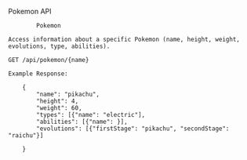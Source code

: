 Pokemon API


			Pokemon

	Access information about a specific Pokemon (name, height, weight, evolutions, type, abilities).

	GET /api/pokemon/{name}

	Example Response:

		{
			"name": "pikachu",
			"height": 4,
			"weight": 60,
			"types": [{"name": "electric"],
			"abilities": [{"name": }],
			"evolutions": [{"firstStage": "pikachu", "secondStage": "raichu"}]

		}